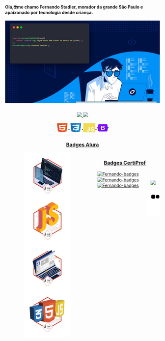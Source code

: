 #### Olá,🤓​ me chamo Fernando Stadler, morador da grande São Paulo e apaixonado por tecnologia desde criança.

 <div style="display:flex; " align="center">
      <img align="center" alt="Fernando-badges" width="800" src="banner.png">
  </div>
  
  ##
  
<div align="center">
  <a href="https://github.com/fernandoStadler">
  <img height="180em" src="https://github-readme-stats.vercel.app/api?username=fernandoStadler&show_icons=true&theme=react&include_all_commits=true&count_private=true"/>
  <img height="180em" src="https://github-readme-stats.vercel.app/api/top-langs/?username=fernandoStadler&layout=compact&langs_count=7&theme=react"/>
</div>
  <div style="display: inline_block" align="center"><br>
    <img align="center" alt="Fernando-HTML" height="30" width="40" src="https://raw.githubusercontent.com/devicons/devicon/master/icons/html5/html5-original.svg">
    <img align="center" alt="Fernando-CSS" height="30" width="40" src="https://raw.githubusercontent.com/devicons/devicon/master/icons/css3/css3-original.svg">
  <img align="center" alt="Fernando-Js" height="30" width="40" src="https://raw.githubusercontent.com/devicons/devicon/master/icons/javascript/javascript-plain.svg">
  <img align="center" alt="Fernando-Bootstrap" height="30" width="40" src="https://raw.githubusercontent.com/devicons/devicon/master/icons/bootstrap/bootstrap-original.svg">

</div>
  
  ##
  
  <div align="center">
       <h3>Badges Alura</h3>
  </div>
   <div style="display:flex; " align="center">
          <img align="center" alt="Fernando-badges"  width="150" src="BADGE_2.png">
           <img align="center" alt="Fernando-badges"  width="150" src="JS-Badge.png">
           <img align="center" alt="Fernando-badges"  width="150" src="Insignia_3.png">
            <img align="center" alt="Fernando-badges"  width="150" src="badeg3.png">

   <div/>
     <div align="center">
       <h3>Badges CertiProf</h3>
  </div>
  <div style="display:flex; " align="center">
      <img align="center" alt="Fernando-badges" width="150" src="https://images.credly.com/size/340x340/images/3be57d7c-55de-4119-9ca9-738e20c0fae0/Scrum-Foundation-Professional-Certificate-SFPC-2021_.png">
          <img align="center" alt="Fernando-badges"  width="150" src="https://images.credly.com/size/340x340/images/e21bec0d-2733-49f8-bebe-1d116af63032/Kanban-Essentials-Professional-Certificate-KEPC.png">
     <img align="center" alt="Fernando-badges" width="150" src="https://images.credly.com/size/340x340/images/f5cf37e4-6ebd-4067-96a9-b26d04f51ff7/CertiProf-Badge-LLL.png">
   <div/>
  
    
  ##
 
<div> 

  <a href="https://www.linkedin.com/in/fernandostadler" target="_blank"><img src="https://img.shields.io/badge/-LinkedIn-%230077B5?style=for-the-badge&logo=linkedin&logoColor=white" target="_blank"></a> 
 
  ![Snake animation](https://github.com/rafaballerini/rafaballerini/blob/output/github-contribution-grid-snake.svg)
 
</div>
